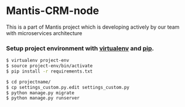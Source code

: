 # Mantis-CRM-node
This is a part of Mantis project which is developing actively by our team with microservices architecture

### Setup project environment with [virtualenv](https://virtualenv.pypa.io) and [pip](https://pip.pypa.io).

```bash
$ virtualenv project-env
$ source project-env/bin/activate
$ pip install -r requirements.txt

$ cd projectname/
$ cp settings_custom.py.edit settings_custom.py
$ python manage.py migrate
$ python manage.py runserver
```

